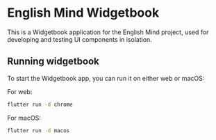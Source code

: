 # English Mind Widgetbook

This is a Widgetbook application for the English Mind project, used for developing and testing UI components in isolation.

## Running widgetbook

To start the Widgetbook app, you can run it on either web or macOS:

For web:

```bash
flutter run -d chrome
```

For macOS:

```bash
flutter run -d macos
```

